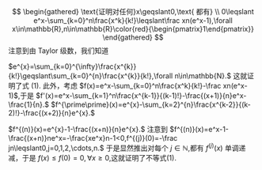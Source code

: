
$$
\begin{gathered}
\text{证明对任何}x\geqslant0,\text{ 都有} \\
0\leqslant e^x-\sum_{k=0}^n\frac{x^k}{k!}\leqslant\frac xn(e^x-1),\forall x\in\mathbb{R},n\in\mathbb{R}\color{red}{\begin{pmatrix}1\end{pmatrix}} 
\end{gathered}
$$
注意到由 Taylor 级数，我们知道

$e^{x}=\sum_{k=0}^{\infty}\frac{x^{k}}{k!}\geqslant\sum_{k=0}^{n}\frac{x^{k}}{k!},\forall n\in\mathbb{N}.$ 
这就证明了式 (1). 此外，考虑 $f(x)=e^x-\sum_{k=0}^n\frac{x^k}{k!}-\frac xn(e^x-1)$,于是
$f'(x)=e^x-\sum_{k=1}^n\frac{x^{k-1}}{(k-1)!}-\frac{(x+1)}{n}e^x-\frac{1}{n}.$ $f^{\prime\prime}(x)=e^{x}-\sum_{k=2}^{n}\frac{x^{k-2}}{(k-2)!}-\frac{(x+2)}{n}e^{x}.$

$f^{(n)}(x)=e^{x}-1-\frac{(x+n)}{n}e^{x}.$
注意到
$f^{(n)}(x)=e^x-1-\frac{(x+n)}ne^x=-\frac{xe^x}n-1<0,f^{(j)}(0)=-\frac jn\leqslant0,j=0,1,2,\cdots,n.$ 于是显然推出对每个 $j\in\mathbb{N}$,都有 $f^{(j)}(x)$ 单调递减，于是 $f(x)\leqslant f(0)=0,\forall x\geqslant0$,这就证明了不等式(1).

